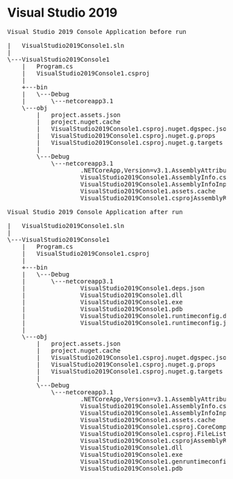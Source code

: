 # Visual Studio 2019
<pre>Visual Studio 2019 Console Application before run

|   VisualStudio2019Console1.sln
|
\---VisualStudio2019Console1
    |   Program.cs
    |   VisualStudio2019Console1.csproj
    |
    +---bin
    |   \---Debug
    |       \---netcoreapp3.1
    \---obj
        |   project.assets.json
        |   project.nuget.cache
        |   VisualStudio2019Console1.csproj.nuget.dgspec.json
        |   VisualStudio2019Console1.csproj.nuget.g.props
        |   VisualStudio2019Console1.csproj.nuget.g.targets
        |
        \---Debug
            \---netcoreapp3.1
                    .NETCoreApp,Version=v3.1.AssemblyAttributes.cs
                    VisualStudio2019Console1.AssemblyInfo.cs
                    VisualStudio2019Console1.AssemblyInfoInputs.cache
                    VisualStudio2019Console1.assets.cache
                    VisualStudio2019Console1.csprojAssemblyReference.cache

Visual Studio 2019 Console Application after run

|   VisualStudio2019Console1.sln
|
\---VisualStudio2019Console1
    |   Program.cs
    |   VisualStudio2019Console1.csproj
    |
    +---bin
    |   \---Debug
    |       \---netcoreapp3.1
    |               VisualStudio2019Console1.deps.json
    |               VisualStudio2019Console1.dll
    |               VisualStudio2019Console1.exe
    |               VisualStudio2019Console1.pdb
    |               VisualStudio2019Console1.runtimeconfig.dev.json
    |               VisualStudio2019Console1.runtimeconfig.json
    |
    \---obj
        |   project.assets.json
        |   project.nuget.cache
        |   VisualStudio2019Console1.csproj.nuget.dgspec.json
        |   VisualStudio2019Console1.csproj.nuget.g.props
        |   VisualStudio2019Console1.csproj.nuget.g.targets
        |
        \---Debug
            \---netcoreapp3.1
                    .NETCoreApp,Version=v3.1.AssemblyAttributes.cs
                    VisualStudio2019Console1.AssemblyInfo.cs
                    VisualStudio2019Console1.AssemblyInfoInputs.cache
                    VisualStudio2019Console1.assets.cache
                    VisualStudio2019Console1.csproj.CoreCompileInputs.cache
                    VisualStudio2019Console1.csproj.FileListAbsolute.txt
                    VisualStudio2019Console1.csprojAssemblyReference.cache
                    VisualStudio2019Console1.dll
                    VisualStudio2019Console1.exe
                    VisualStudio2019Console1.genruntimeconfig.cache
                    VisualStudio2019Console1.pdb</pre>
